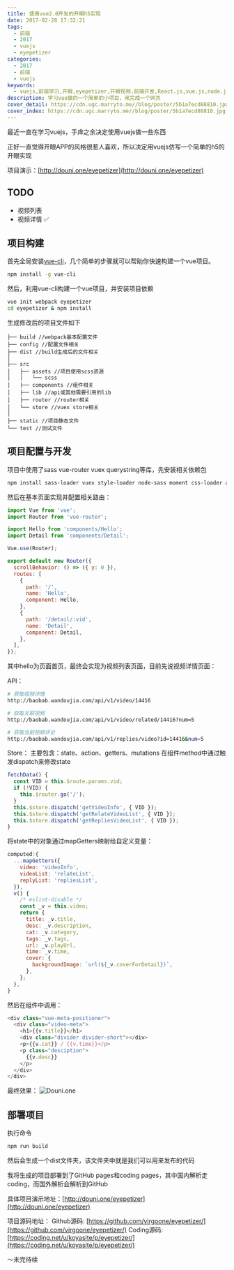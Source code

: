 ```yaml
---
title: 使用vue2.0开发的开眼h5实现
date: 2017-02-28 17:32:21
tags:
  - 前端
  - 2017
  - vuejs
  - eyepetizer
categories:
  - 2017
  - 前端
  - vuejs
keywords:
  - vuejs,前端学习,开眼,eyepetizer,开眼视频,前端开发,React.js,vue.js,node.js,编程,程序员,开发者,Hacker News,ECMAScript,开源,Github
description: 学习vue做的一个简单的小项目，来完成一个网页
cover_detail: https://cdn.ugc.marryto.me//blog/poster/5b1a7ecd88810.jpg
cover_index: https://cdn.ugc.marryto.me//blog/poster/5b1a7ecd88810.jpg
---
```

最近一直在学习vuejs，手痒之余决定使用vuejs做一些东西

正好一直觉得开眼APP的风格很惹人喜欢，所以决定用vuejs仿写一个简单的h5的开眼实现

项目演示：[http://douni.one/eyepetizer](http://douni.one/eyepetizer)


## TODO

- 视频列表
- 视频详情 ✅

## 项目构建

首先全局安装[vue-cli](https://github.com/vuejs/vue-cli)，几个简单的步骤就可以帮助你快速构建一个vue项目。

```bash
npm install -g vue-cli
```

然后，利用vue-cli构建一个vue项目，并安装项目依赖

```bash
vue init webpack eyepetizer
cd eyepetizer & npm install
```

生成修改后的项目文件如下

```shell
├── build //webpack基本配置文件
├── config //配置文件相关
├── dist //build生成后的文件相关
│
├── src
│   ├── assets //项目使用scss资源
│   │   └── scss
│   ├── components //组件相关
│   ├── lib //api或其他需要引用的lib
│   ├── router //router相关
│   └── store //vuex store相关
│
├── static //项目静态文件
└── test //测试文件
```

## 项目配置与开发

项目中使用了sass vue-router vuex querystring等库，先安装相关依赖包

```bash
npm install sass-loader vuex style-loader node-sass moment css-loader axios file-loader querystring vue-router --save-dev
```

然后在基本页面实现并配置相关路由：
```javascript
import Vue from 'vue';
import Router from 'vue-router';

import Hello from 'components/Hello';
import Detail from 'components/Detail';

Vue.use(Router);

export default new Router({
  scrollBehavior: () => ({ y: 0 }),
  routes: [
    {
      path: '/',
      name: 'Hello',
      component: Hello,
    },
    {
      path: '/detail/:vid',
      name: 'Detail',
      component: Detail,
    },
  ],
});

```

其中hello为页面首页，最终会实现为视频列表页面，目前先说视频详情页面：

API：

``` bash
# 获取视频详情
http://baobab.wandoujia.com/api/v1/video/14416

# 获取关联视频
http://baobab.wandoujia.com/api/v1/video/related/14416?num=5

# 获取当前视频评论
http://baobab.wandoujia.com/api/v1/replies/video?id=14416&num=5
```

Store：
主要包含：state、action、getters、mutations
在组件method中通过触发dispatch来修改state

```javascript
fetchData() {
  const VID = this.$route.params.vid;
  if (!VID) {
    this.$router.go('/');
  }
  this.$store.dispatch('getVideoInfo', { VID });
  this.$store.dispatch('getRelateVideoList', { VID });
  this.$store.dispatch('getRepliesVideoList', { VID });
}
```

将state中的对象通过mapGetters映射给自定义变量：

```javascript
computed:{
  ...mapGetters({
    video: 'videoInfo',
    videoList: 'relateList',
    replyList: 'repliesList',
  }),
  v() {
    /* eslint-disable */
    const _v = this.video;
    return {
      title: _v.title,
      desc: _v.description,
      cat: _v.category,
      tags: _v.tags,
      url: _v.playUrl,
      time: _v.time,
      cover: {
        backgroundImage: `url(${_v.coverForDetail})`,
      },
    };
  },
}
```

然后在组件中调用：

```javascript
<div class="vue-meta-positioner">
  <div class="video-meta">
    <h1>{{v.title}}</h1>
    <div class="divider divider-short"></div>
    <p>{{v.cat}} / {{v.time}}</p>
    <p class="desciption">
      {{v.desc}}
    </p>
  </div>
</div>
```

最终效果：
![Douni.one](https://cdn.ugc.marryto.me//blog/x7t0ay6xbb.png)

## 部署项目
执行命令

```bash
npm run build
```

然后会生成一个dist文件夹，该文件夹中就是我们可以用来发布的代码

我将生成的项目部署到了GitHub pages和coding pages，其中国内解析走coding，而国外解析会解析到GitHub

具体项目演示地址：[http://douni.one/eyepetizer](http://douni.one/eyepetizer)

项目源码地址：
Github源码: [https://github.com/virgoone/eyepetizer/](https://github.com/virgoone/eyepetizer/)
Coding源码: [https://coding.net/u/koyasite/p/eyepetizer/](https://coding.net/u/koyasite/p/eyepetizer/)

～未完待续

